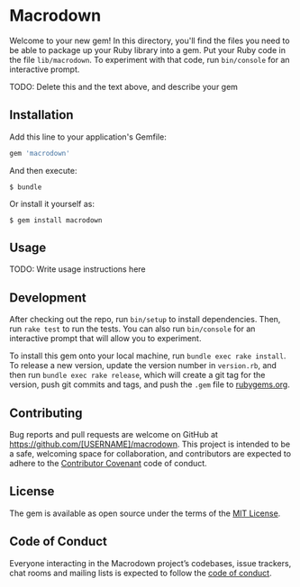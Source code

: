 # Macrodown

Welcome to your new gem! In this directory, you'll find the files you need to be able to package up your Ruby library into a gem. Put your Ruby code in the file `lib/macrodown`. To experiment with that code, run `bin/console` for an interactive prompt.

TODO: Delete this and the text above, and describe your gem

## Installation

Add this line to your application's Gemfile:

```ruby
gem 'macrodown'
```

And then execute:

    $ bundle

Or install it yourself as:

    $ gem install macrodown

## Usage

TODO: Write usage instructions here

## Development

After checking out the repo, run `bin/setup` to install dependencies. Then, run `rake test` to run the tests. You can also run `bin/console` for an interactive prompt that will allow you to experiment.

To install this gem onto your local machine, run `bundle exec rake install`. To release a new version, update the version number in `version.rb`, and then run `bundle exec rake release`, which will create a git tag for the version, push git commits and tags, and push the `.gem` file to [rubygems.org](https://rubygems.org).

## Contributing

Bug reports and pull requests are welcome on GitHub at https://github.com/[USERNAME]/macrodown. This project is intended to be a safe, welcoming space for collaboration, and contributors are expected to adhere to the [Contributor Covenant](http://contributor-covenant.org) code of conduct.

## License

The gem is available as open source under the terms of the [MIT License](https://opensource.org/licenses/MIT).

## Code of Conduct

Everyone interacting in the Macrodown project’s codebases, issue trackers, chat rooms and mailing lists is expected to follow the [code of conduct](https://github.com/[USERNAME]/macrodown/blob/master/CODE_OF_CONDUCT.md).
